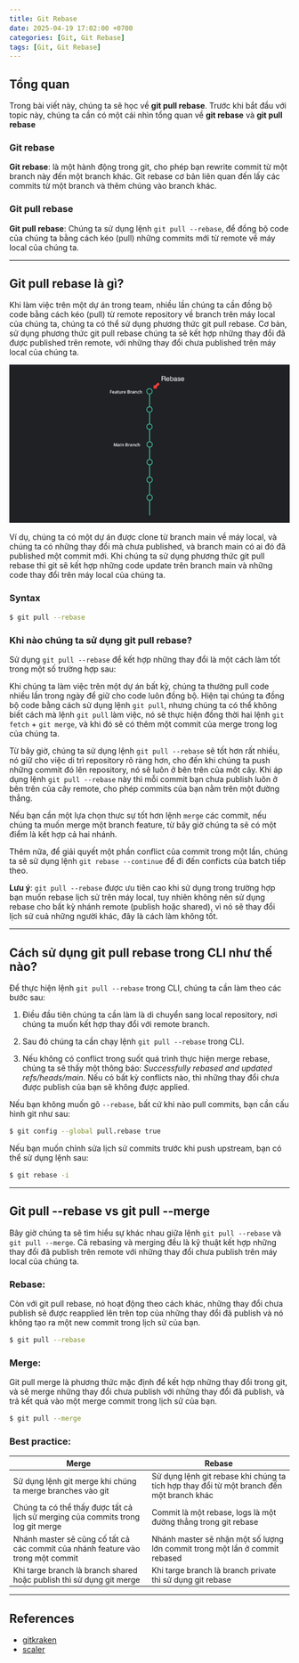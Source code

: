 ```yaml
---
title: Git Rebase
date: 2025-04-19 17:02:00 +0700
categories: [Git, Git Rebase]
tags: [Git, Git Rebase]
---
```


## Tổng quan

Trong bài viết này, chúng ta sẽ học về **git pull rebase**. Trước khi bắt đầu với topic này, chúng ta cần có một cái nhìn tổng quan về **git rebase** và **git pull rebase**

### Git rebase

**Git rebase**: là một hành động trong git, cho phép bạn rewrite commit từ một branch này đến một branch khác. Git rebase cơ bản liên quan đến lấy các commits từ một branch và thêm chúng vào branch khác.

### Git pull rebase

**Git pull rebase**: Chúng ta sử dụng lệnh `git pull --rebase`, để đồng bộ code của chúng ta bằng cách kéo (pull) những commits mới từ remote về máy local của chúng ta.

---

## Git pull rebase là gì?

Khi làm việc trên một dự án trong team, nhiều lần chúng ta cần đồng bộ code bằng cách kéo (pull) từ remote repository về branch trên máy local của chúng ta, chúng ta có thể sử dụng phương thức git pull rebase. Cơ bản, sử dụng phương thức git pull rebase chúng ta sẽ kết hợp những thay đổi đã được published trên remote, với những thay đổi chưa published trên máy local của chúng ta.

![git-rebase](../assets/img/posts/2025-04-19-git-rebase/git-rebase.png)

Ví dụ, chúng ta có một dự án được clone từ branch main về máy local, và chúng ta có những thay đổi mà chưa published, và branch main có ai đó đã published một commit mới. Khi chúng ta sử dụng phương thức git pull rebase thì git sẽ kết hợp những code update trên branch main và những code thay đổi trên máy local của chúng ta.

### Syntax

```sh
$ git pull --rebase
```

### Khi nào chúng ta sử dụng git pull rebase?

Sử dụng `git pull --rebase` để kết hợp những thay đổi là một cách làm tốt trong một số trường hợp sau:

Khi chúng ta làm việc trên một dự án bất kỳ, chúng ta thường pull code nhiều lần trong ngày để giữ cho code luôn đồng bộ. Hiện tại chúng ta đồng bộ code bằng cách sử dụng lệnh `git pull`, nhưng chúng ta có thể không biết cách mà lệnh `git pull` làm việc, nó sẽ thực hiện đồng thời hai lệnh `git fetch` + `git merge`, và khi đó sẽ có thêm một commit của merge trong log của chúng ta.

Từ bây giờ, chúng ta sử dụng lệnh `git pull --rebase` sẽ tốt hơn rất nhiều, nó giữ cho việc di trì repository rõ ràng hơn, cho đến khi chúng ta push những commit đó lên repository, nó sẽ luôn ở bên trên của môt cây. Khi áp dụng lệnh `git pull --rebase` này thì mỗi commit bạn chưa publish luôn ở bên trên của cây remote, cho phép commits của bạn nằm trên một đường thẳng.

Nếu bạn cần một lựa chọn thưc sự tốt hơn lệnh `merge` các commit, nếu chúng ta muốn merge một branch feature, từ bây giờ chúng ta sẽ có một điểm là kết hợp cả hai nhánh.

Thêm nữa, để giải quyết một phần conflict của commit trong một lần, chúng ta sẽ sử dụng lệnh `git rebase --continue` để đi đến conficts của batch tiếp theo.

**Lưu ý**: `git pull --rebase` được ưu tiên cao khi sử dụng trong trường hợp bạn muốn rebase lịch sử trên máy local, tuy nhiên không nên sử dụng rebase cho bất kỳ nhánh remote (publish hoặc shared), vì nó sẽ thay đổi lịch sử cuả những người khác, đây là cách làm không tốt.  

---

## Cách sử dụng git pull rebase trong CLI như thế nào?

Để thực hiện lệnh `git pull --rebase` trong CLI, chúng ta cần làm theo các bước sau:

1. Điều đầu tiên chúng ta cần làm là di chuyển sang local repository, nơi chúng ta muốn kết hợp thay đổi với remote branch.

2. Sau đó chúng ta cần chạy lệnh `git pull --rebase` trong CLI.

3. Nếu không có conflict trong suốt quá trình thực hiện merge rebase, chúng ta sẽ thấy một thông báo: *Successfully rebased and updated refs/heads/main*. Nếu có bất kỳ conflicts nào, thì những thay đổi chưa được publish của bạn sẽ không được applied. 


Nếu bạn không muốn gõ `--rebase`, bất cứ khi nào pull commits, bạn cần cấu hình git như sau:

```sh
$ git config --global pull.rebase true
```

Nếu bạn muốn chỉnh sửa lịch sử commits trước khi push upstream, bạn có thể sử dụng lệnh sau:

```sh
$ git rebase -i
```
---
 
## Git pull --rebase vs git pull --merge

Bây giờ chúng ta sẽ tìm hiểu sự khác nhau giữa lệnh `git pull --rebase` và `git pull --merge`. Cả rebasing và merging đều là kỹ thuật kết hợp những thay đổi đã publish trên remote với những thay đổi chưa publish trên máy local của chúng ta.

### Rebase:

Còn với git pull rebase, nó hoạt động theo cách khác, những thay đổi chưa publish sẽ được reapplied lên trên top của những thay đổi đã publish và nó không tạo ra một new commit trong lịch sử của bạn.

```sh
$ git pull --rebase
```

### Merge:

Git pull merge là phương thức mặc định để kết hợp những thay đổi trong git, và sẽ merge những thay đổi chưa publish với những thay đổi đã publish, và trả kết quả vào một merge commit trong lịch sử của bạn.

```sh
$ git pull --merge
```

### Best practice:

|Merge|Rebase|
|-|-|
|Sử dụng lệnh git merge khi chúng ta merge branches vào git| Sử dụng lệnh git rebase khi chúng ta tích hợp thay đổi từ một branch đến một branch khác|
|Chúng ta có thể thấy được tất cả lịch sử merging của commits trong log git merge| Commit là một rebase, logs là một đường thẳng trong git rebase|
|Nhánh master sẽ cũng cố tất cả các commit của nhánh feature vào trong một commit|Nhánh master sẽ nhận một số lượng lớn commit trong một lần ở commit rebased|
|Khi targe branch là branch shared hoặc publish thì sử dụng git merge| Khi targe branch là branch private thì sử dụng git rebase|

---

## References

- [gitkraken](https://www.gitkraken.com/learn/git/git-rebase)
- [scaler](https://www.scaler.com/topics/git/git-pull-rebase/)
